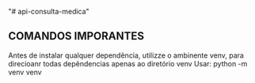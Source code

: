 "# api-consulta-medica" 


## COMANDOS IMPORANTES
Antes de instalar qualquer dependência, utilizze o ambinente venv, para direcioanr todas depêndencias apenas ao diretório venv
Usar: python -m venv venv
